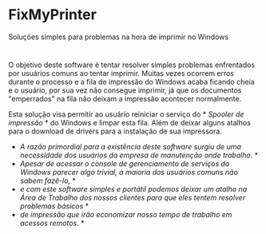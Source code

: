 # FixMyPrinter
Soluções simples para problemas na hora de imprimir no Windows
#
O objetivo deste software é tentar resolver simples problemas enfrentados por usuários comuns ao tentar imprimir.
Muitas vezes ocorrem erros durante o processo e a fila de impressão do Windows acaba ficando cheia e o usuário,
por sua vez não consegue imprimir, já que os documentos "emperrados" na fila não deixam a impressão acontecer normalmente.

Esta solução visa permitir ao usuário reiniciar o serviço do * *Spooler de impressão* * do Windows e limpar esta fila.
Além de deixar alguns atalhos para o download de drivers para a instalação de sua impressora.


* *A razão primordial para a existência deste software surgiu de uma necessidade dos usuários da empresa de manutenção onde trabalho.* *
* *Apesar de acessar o console de gerenciamento de serviços do Windows parecer algo trivial, a maioria dos usuários comuns não sabem fazê-lo,* *
* *e com este software simples e portátil podemos deixar um atalho na Área de Trabalho dos nossos clientes para que eles tentem resolver problemas básicos* *
* *de impressão que irão economizar nosso tempo de trabalho em acessos remotos.* *

